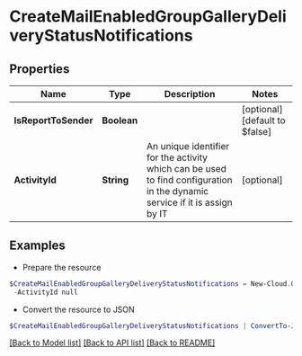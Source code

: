 # CreateMailEnabledGroupGalleryDeliveryStatusNotifications
## Properties

Name | Type | Description | Notes
------------ | ------------- | ------------- | -------------
**IsReportToSender** | **Boolean** |  | [optional] [default to $false]
**ActivityId** | **String** | An unique identifier for the activity which can be used to find configuration in the dynamic service if it is assign by IT | [optional] 

## Examples

- Prepare the resource
```powershell
$CreateMailEnabledGroupGalleryDeliveryStatusNotifications = New-Cloud.Governance.ClientCreateMailEnabledGroupGalleryDeliveryStatusNotifications  -IsReportToSender null `
 -ActivityId null
```

- Convert the resource to JSON
```powershell
$CreateMailEnabledGroupGalleryDeliveryStatusNotifications | ConvertTo-JSON
```

[[Back to Model list]](../README.md#documentation-for-models) [[Back to API list]](../README.md#documentation-for-api-endpoints) [[Back to README]](../README.md)

